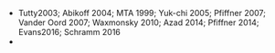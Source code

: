 - Tutty2003; Abikoff 2004; MTA 1999; Yuk-chi 2005; Pfiffner 2007; Vander Oord 2007; Waxmonsky 2010; Azad 2014; Pfiffner 2014; Evans2016; Schramm 2016
-